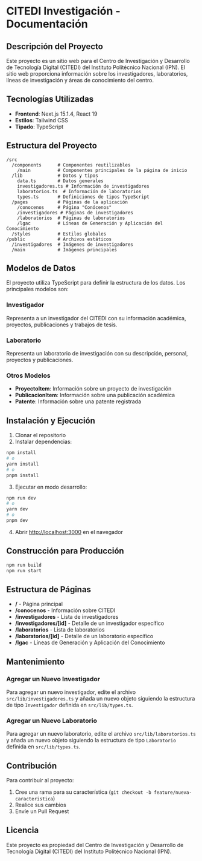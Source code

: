 # CITEDI Investigación - Documentación

## Descripción del Proyecto

Este proyecto es un sitio web para el Centro de Investigación y Desarrollo de Tecnología Digital (CITEDI) del Instituto Politécnico Nacional (IPN). El sitio web proporciona información sobre los investigadores, laboratorios, líneas de investigación y áreas de conocimiento del centro.

## Tecnologías Utilizadas

- **Frontend**: Next.js 15.1.4, React 19
- **Estilos**: Tailwind CSS
- **Tipado**: TypeScript

## Estructura del Proyecto

```
/src
  /components      # Componentes reutilizables
    /main          # Componentes principales de la página de inicio
  /lib             # Datos y tipos
    data.ts        # Datos generales
    investigadores.ts # Información de investigadores
    laboratorios.ts  # Información de laboratorios
    types.ts       # Definiciones de tipos TypeScript
  /pages           # Páginas de la aplicación
    /conocenos     # Página "Conócenos"
    /investigadores # Páginas de investigadores
    /laboratorios  # Páginas de laboratorios
    /lgac          # Líneas de Generación y Aplicación del Conocimiento
  /styles          # Estilos globales
/public            # Archivos estáticos
  /investigadores  # Imágenes de investigadores
  /main            # Imágenes principales
```

## Modelos de Datos

El proyecto utiliza TypeScript para definir la estructura de los datos. Los principales modelos son:

### Investigador

Representa a un investigador del CITEDI con su información académica, proyectos, publicaciones y trabajos de tesis.

### Laboratorio

Representa un laboratorio de investigación con su descripción, personal, proyectos y publicaciones.

### Otros Modelos

- **ProyectoItem**: Información sobre un proyecto de investigación
- **PublicacionItem**: Información sobre una publicación académica
- **Patente**: Información sobre una patente registrada

## Instalación y Ejecución

1. Clonar el repositorio
2. Instalar dependencias:

```bash
npm install
# o
yarn install
# o
pnpm install
```

3. Ejecutar en modo desarrollo:

```bash
npm run dev
# o
yarn dev
# o
pnpm dev
```

4. Abrir [http://localhost:3000](http://localhost:3000) en el navegador

## Construcción para Producción

```bash
npm run build
npm run start
```

## Estructura de Páginas

- **/** - Página principal
- **/conocenos** - Información sobre CITEDI
- **/investigadores** - Lista de investigadores
- **/investigadores/[id]** - Detalle de un investigador específico
- **/laboratorios** - Lista de laboratorios
- **/laboratorios/[id]** - Detalle de un laboratorio específico
- **/lgac** - Líneas de Generación y Aplicación del Conocimiento

## Mantenimiento

### Agregar un Nuevo Investigador

Para agregar un nuevo investigador, edite el archivo `src/lib/investigadores.ts` y añada un nuevo objeto siguiendo la estructura de tipo `Investigador` definida en `src/lib/types.ts`.

### Agregar un Nuevo Laboratorio

Para agregar un nuevo laboratorio, edite el archivo `src/lib/laboratorios.ts` y añada un nuevo objeto siguiendo la estructura de tipo `Laboratorio` definida en `src/lib/types.ts`.

## Contribución

Para contribuir al proyecto:

1. Cree una rama para su característica (`git checkout -b feature/nueva-caracteristica`)
2. Realice sus cambios
3. Envíe un Pull Request

## Licencia

Este proyecto es propiedad del Centro de Investigación y Desarrollo de Tecnología Digital (CITEDI) del Instituto Politécnico Nacional (IPN).
